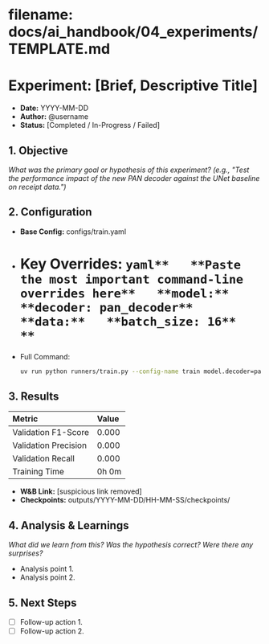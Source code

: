 # **filename: docs/ai_handbook/04_experiments/TEMPLATE.md**

# **Experiment: [Brief, Descriptive Title]**

* **Date:** YYYY-MM-DD
* **Author:** @username
* **Status:** [Completed / In-Progress / Failed]

## **1. Objective**

*What was the primary goal or hypothesis of this experiment? (e.g., "Test the performance impact of the new PAN decoder against the UNet baseline on receipt data.")*

## **2. Configuration**

* **Base Config:** configs/train.yaml

* # **Key Overrides:**   **```yaml**   **Paste the most important command-line overrides here**   **model:**   **decoder: pan_decoder**   **data:**   **batch_size: 16**   **```**

* Full Command:
  ```bash
  uv run python runners/train.py --config-name train model.decoder=pan_decoder data.batch_size=16
  ```

## **3. Results**

| Metric | Value |
| :---- | :---- |
| Validation F1-Score | 0.000 |
| Validation Precision | 0.000 |
| Validation Recall | 0.000 |
| Training Time | 0h 0m |

* **W&B Link:** [suspicious link removed]
* **Checkpoints:** outputs/YYYY-MM-DD/HH-MM-SS/checkpoints/

## **4. Analysis & Learnings**

*What did we learn from this? Was the hypothesis correct? Were there any surprises?*

* Analysis point 1.
* Analysis point 2.

## **5. Next Steps**

* [ ] Follow-up action 1.
* [ ] Follow-up action 2.
